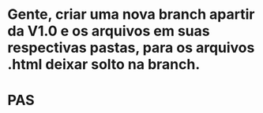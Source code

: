 # Gente, criar uma nova branch apartir da V1.0 e os arquivos em suas respectivas pastas, para os arquivos .html deixar solto na branch.
# PAS 
